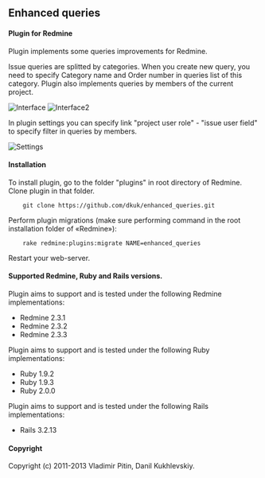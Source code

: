 ## Enhanced queries

#### Plugin for Redmine

Plugin implements some queries improvements for Redmine.

Issue queries are splitted by categories. 
When you create new query, you need to specify Category name and Order number in queries list of this category.
Plugin also implements queries by members of the current project.

![Interface](https://github.com/dkuk/enhanced_queries/raw/master/screenshots/interface.png "Interface")
![Interface2](https://github.com/dkuk/enhanced_queries/raw/master/screenshots/interface2.png "Interface2")

In plugin settings you can specify link "project user role" - "issue user field" to specify filter in queries by members.

![Settings](https://github.com/dkuk/enhanced_queries/raw/master/screenshots/settings.png "settings")

#### Installation
To install plugin, go to the folder "plugins" in root directory of Redmine.
Clone plugin in that folder.

		git clone https://github.com/dkuk/enhanced_queries.git

Perform plugin migrations (make sure performing command in the root installation folder of «Redmine»):

		rake redmine:plugins:migrate NAME=enhanced_queries

Restart your web-server.

#### Supported Redmine, Ruby and Rails versions.

Plugin aims to support and is tested under the following Redmine implementations:
* Redmine 2.3.1
* Redmine 2.3.2
* Redmine 2.3.3

Plugin aims to support and is tested under the following Ruby implementations:
* Ruby 1.9.2
* Ruby 1.9.3
* Ruby 2.0.0

Plugin aims to support and is tested under the following Rails implementations:
* Rails 3.2.13

#### Copyright
Copyright (c) 2011-2013 Vladimir Pitin, Danil Kukhlevskiy.
